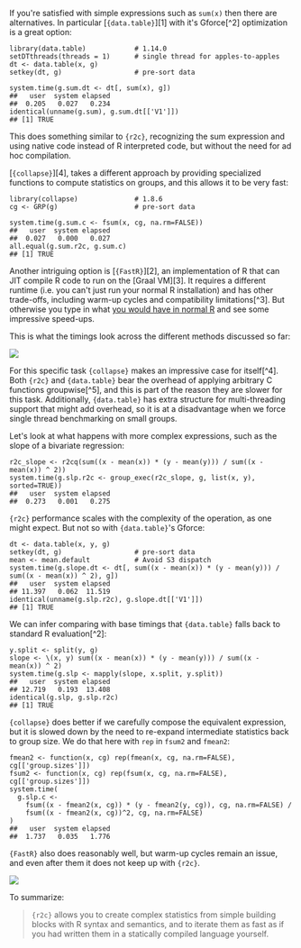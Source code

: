 If you're satisfied with simple expressions such as `sum(x)` then there are
alternatives.  In particular [`{data.table}`][1] with it's Gforce[^2]
optimization is a great option:

    library(data.table)            # 1.14.0
    setDTthreads(threads = 1)      # single thread for apples-to-apples
    dt <- data.table(x, g)
    setkey(dt, g)                  # pre-sort data

    system.time(g.sum.dt <- dt[, sum(x), g])
    ##   user  system elapsed
    ##  0.205   0.027   0.234
    identical(unname(g.sum), g.sum.dt[['V1']])
    ## [1] TRUE

This does something similar to `{r2c}`, recognizing the sum expression and using
native code instead of R interpreted code, but without the need for ad hoc
compilation.

[`{collapse}`][4], takes a different approach by providing specialized functions
to compute statistics on groups, and this allows it to be very fast:

    library(collapse)              # 1.8.6
    cg <- GRP(g)                   # pre-sort data

    system.time(g.sum.c <- fsum(x, cg, na.rm=FALSE))
    ##   user  system elapsed
    ##  0.027   0.000   0.027
    all.equal(g.sum.r2c, g.sum.c)
    ## [1] TRUE

Another intriguing option is [`{FastR}`][2], an implementation of R that can JIT
compile R code to run on the [Graal VM][3].  It requires a different runtime
(i.e. you can't just run your normal R installation) and has other trade-offs,
including warm-up cycles and compatibility limitations[^3].  But otherwise you
type in what [you would have in normal R](#in-r) and see some impressive
speed-ups.

This is what the timings look across the different methods discussed so far:

<!--
graal.slope <- read.table(
  text=grep(
    "\\d+\\.\\d+", readLines('extra/benchmarks-graal-mapply.txt'),
    value=TRUE
) )
graal.sum <- read.table(
  text=grep(
    "\\d+\\.\\d+", readLines('extra/benchmarks-graal-sum.txt'),
    value=TRUE
) )
Method <- c('sum(x)', 'vapply(..., sum)', 'data.table', 'collapse', 'r2c',
'FastR')
types <- c('Single Pass', 'Group Wise')
graal.sum.2 <- unique(cummin(graal.sum[['V3']]))
dat <- data.frame(
  Method=factor(Method, levels=Method),
  type=factor(c('Single Pass', rep('Group Wise', 5)), levels=types),
  time=c(0.043, 0.747, 0.234, 0.027, 0.105, min(graal.sum.2))
)
dat.graal <- data.frame(
  Method=factor('FastR', levels=Method),
  type=factor('Group Wise', levels=types),
  time=graal.sum.2
)
dat.both <- rbind(
  cbind(dat.graal, alpha=.2),
  cbind(dat, alpha=1)
)
dat.arrow <- data.frame(
  Method=factor('FastR', levels=Method),
  time=rev(range(graal.sum.2)) + diff(range(graal.sum.2)) * c(-.01,.01),
  type=factor('Group Wise', levels=types)
)
(p <- ggplot(dat.both, aes(y=time)) +
  geom_col(aes(x=Method, alpha=I(alpha)), position='identity') +
  geom_line(
    aes(x=I(rep(4.65, 2))),
    data=dat.arrow, arrow=arrow(type='closed', length=unit(.1, "inches")),
  ) +
  geom_text(
    x=4.75, y=mean(range(graal.sum.2)),
    label=paste0(
      strwrap("GraalVM requires several iterations to \"warm\" up.", 16),
      collapse="\n"
    ),
    size=3,
    hjust=0
  ) +
  geom_text(data=dat, aes(x=Method, label=time), vjust=-.2) +
  ggtitle("Group Sum (10MM Obs, ~1MM Groups)") +
  facet_grid(.~type, drop=TRUE, scales="free_x", space="free") +
  ylab("Time in Seconds") + xlab(NULL))
ggsave("extra/time_gsum_all-vs.png", p)
-->
![](https://github.com/brodieG/r2c/raw/initial/extra/time_gsum_all-vs.png)

For this specific task `{collapse}` makes an impressive case for itself[^4].
Both `{r2c}` and `{data.table}` bear the overhead of applying arbitrary
C functions groupwise[^5], and this is part of the reason they are slower for
this task.  Additionally, `{data.table}` has extra structure for multi-threading
support that might add overhead, so it is at a disadvantage when we force single
thread benchmarking on small groups.

Let's look at what happens with more complex expressions, such as the slope
of a bivariate regression:

    r2c_slope <- r2cq(sum((x - mean(x)) * (y - mean(y))) / sum((x - mean(x)) ^ 2))
    system.time(g.slp.r2c <- group_exec(r2c_slope, g, list(x, y), sorted=TRUE))
    ##   user  system elapsed 
    ##  0.273   0.001   0.275 

`{r2c}` performance scales with the complexity of the operation, as one might
expect.  But not so with `{data.table}`'s Gforce:

    dt <- data.table(x, y, g)
    setkey(dt, g)                  # pre-sort data
    mean <- mean.default           # Avoid S3 dispatch
    system.time(g.slope.dt <- dt[, sum((x - mean(x)) * (y - mean(y))) / sum((x - mean(x)) ^ 2), g])
    ##   user  system elapsed 
    ## 11.397   0.062  11.519 
    identical(unname(g.slp.r2c), g.slope.dt[['V1']])
    ## [1] TRUE

We can infer comparing with base timings that `{data.table}` falls back to
standard R evaluation[^2]:

    y.split <- split(y, g)
    slope <- \(x, y) sum((x - mean(x)) * (y - mean(y))) / sum((x - mean(x)) ^ 2)
    system.time(g.slp <- mapply(slope, x.split, y.split))
    ##   user  system elapsed 
    ## 12.719   0.193  13.408 
    identical(g.slp, g.slp.r2c)
    ## [1] TRUE

`{collapse}` does better if we carefully compose the equivalent expression,
but it is slowed down by the need to re-expand intermediate statistics back to
group size.  We do that here with `rep` in `fsum2` and `fmean2`:

    fmean2 <- function(x, cg) rep(fmean(x, cg, na.rm=FALSE), cg[['group.sizes']])
    fsum2 <- function(x, cg) rep(fsum(x, cg, na.rm=FALSE), cg[['group.sizes']])
    system.time(
      g.slp.c <-
        fsum((x - fmean2(x, cg)) * (y - fmean2(y, cg)), cg, na.rm=FALSE) /
        fsum((x - fmean2(x, cg))^2, cg, na.rm=FALSE)
    )
    ##   user  system elapsed 
    ##  1.737   0.035   1.776 

`{FastR}` also does reasonably well, but warm-up cycles remain an issue, and
even after them it does not keep up with `{r2c}`.

<!--
```
Method <- c(
'slope(x)', 'vapply(..., slope)', 'data.table', 'collapse', 'r2c', 'FastR'
)
graal.slope.2 <- unique(cummin(graal.slope[['V3']]))
dat <- data.frame(
  Method=factor(Method, levels=Method),
  type=factor(c('Single Pass', rep('Group Wise', 5)), levels=types),
  time=c(0.250, 12.570 , 11.519, 1.776, 0.284, min(graal.slope.2))
)
dat.graal <- data.frame(
  Method=factor('FastR', levels=Method),
  type=factor('Group Wise', levels=types),
  time=graal.slope.2
)
dat.both <- rbind(
  cbind(dat.graal, alpha=.2),
  cbind(dat, alpha=1)
)
dat.arrow <- data.frame(
  Method=factor('FastR', levels=Method),
  time=rev(range(graal.slope.2)) + diff(range(graal.slope.2)) * c(-.01,.01),
  type=factor('Group Wise', levels=types)
)
(p <- ggplot(dat.both, aes(y=time)) +
  geom_col(aes(x=Method, alpha=I(alpha)), position='identity') +
  geom_line(
    aes(x=I(rep(4.7, 2))),
    data=dat.arrow, arrow=arrow(type='closed', length=unit(.1, "inches")),
  ) +
  geom_text(
    x=4.75, y=mean(range(graal.slope.2)),
    label=paste0(
      strwrap("GraalVM requires several iterations to \"warm\" up.", 16),
      collapse="\n"
    ),
    size=3,
    hjust=0
  ) +
  geom_text(data=dat, aes(x=Method, label=round(time, 2)), vjust=-.2) +
  ggtitle("Group Slope (10MM Obs, ~1MM Groups)") +
  facet_grid(.~type, drop=TRUE, scales="free_x", space="free") +
  ylab("Time in Seconds") + xlab(NULL))
ggsave("extra/time_glope_all-vs.png", p)
```
-->
![](https://github.com/brodieG/r2c/raw/initial/extra/time_glope_all-vs.png)

To summarize:

> `{r2c}` allows you to create complex statistics from simple building blocks
> with R syntax and semantics, and to iterate them as fast as if you had written
> them in a statically compiled language yourself.


